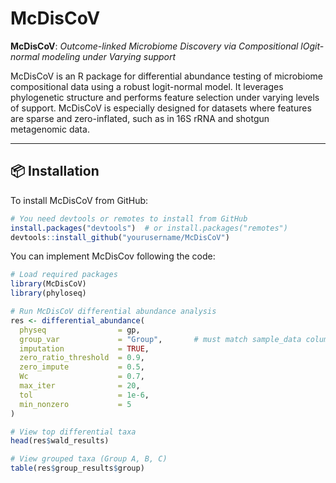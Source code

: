 # McDisCoV

**McDisCoV**: *Outcome-linked Microbiome Discovery via Compositional lOgit-normal modeling under Varying support*

McDisCoV is an R package for differential abundance testing of microbiome compositional data using a robust logit-normal model. It leverages phylogenetic structure and performs feature selection under varying levels of support. McDisCoV is especially designed for datasets where features are sparse and zero-inflated, such as in 16S rRNA and shotgun metagenomic data.

---

## 📦 Installation

To install McDisCoV from GitHub:

```r
# You need devtools or remotes to install from GitHub
install.packages("devtools")  # or install.packages("remotes")
devtools::install_github("yourusername/McDisCoV")
```

You can implement McDisCov following the code:
```r
# Load required packages
library(McDisCoV)
library(phyloseq)

# Run McDisCoV differential abundance analysis
res <- differential_abundance(
  physeq                = gp,
  group_var             = "Group",       # must match sample_data column
  imputation            = TRUE,
  zero_ratio_threshold  = 0.9,
  zero_impute           = 0.5,
  Wc                    = 0.7,
  max_iter              = 20,
  tol                   = 1e-6,
  min_nonzero           = 5
)

# View top differential taxa
head(res$wald_results)

# View grouped taxa (Group A, B, C)
table(res$group_results$group)
```
